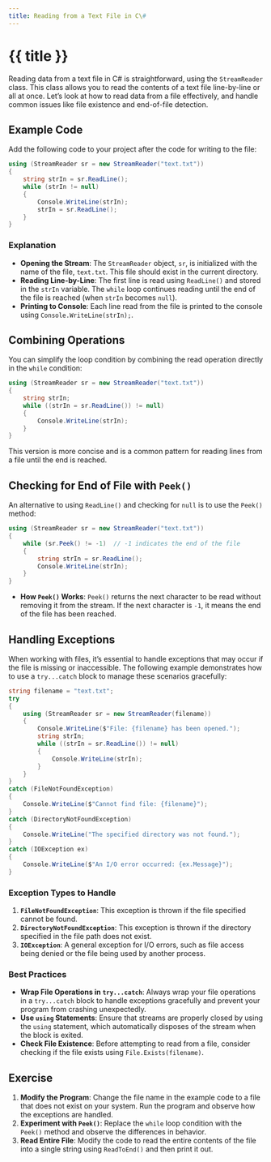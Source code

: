 ```yaml
---
title: Reading from a Text File in C\#
---
```


# {{ title }}

Reading data from a text file in C# is straightforward, using the `StreamReader` class. This class allows you to read the contents of a text file line-by-line or all at once. Let’s look at how to read data from a file effectively, and handle common issues like file existence and end-of-file detection.

## Example Code

Add the following code to your project after the code for writing to the file:

```cs
using (StreamReader sr = new StreamReader("text.txt"))
{
    string strIn = sr.ReadLine();
    while (strIn != null)
    {
        Console.WriteLine(strIn);
        strIn = sr.ReadLine();
    }
}
```

### Explanation

- **Opening the Stream**: The `StreamReader` object, `sr`, is initialized with the name of the file, `text.txt`. This file should exist in the current directory.
- **Reading Line-by-Line**: The first line is read using `ReadLine()` and stored in the `strIn` variable. The `while` loop continues reading until the end of the file is reached (when `strIn` becomes `null`).
- **Printing to Console**: Each line read from the file is printed to the console using `Console.WriteLine(strIn);`.

## Combining Operations

You can simplify the loop condition by combining the read operation directly in the `while` condition:

```cs
using (StreamReader sr = new StreamReader("text.txt"))
{
    string strIn;
    while ((strIn = sr.ReadLine()) != null)
    {
        Console.WriteLine(strIn);
    }
}
```

This version is more concise and is a common pattern for reading lines from a file until the end is reached.

## Checking for End of File with `Peek()`

An alternative to using `ReadLine()` and checking for `null` is to use the `Peek()` method:

```cs
using (StreamReader sr = new StreamReader("text.txt"))
{
    while (sr.Peek() != -1)  // -1 indicates the end of the file
    {
        string strIn = sr.ReadLine();
        Console.WriteLine(strIn);
    }
}
```

- **How `Peek()` Works**: `Peek()` returns the next character to be read without removing it from the stream. If the next character is `-1`, it means the end of the file has been reached.

## Handling Exceptions

When working with files, it’s essential to handle exceptions that may occur if the file is missing or inaccessible. The following example demonstrates how to use a `try...catch` block to manage these scenarios gracefully:

```cs
string filename = "text.txt";
try
{
    using (StreamReader sr = new StreamReader(filename))
    {
        Console.WriteLine($"File: {filename} has been opened.");
        string strIn;
        while ((strIn = sr.ReadLine()) != null)
        {
            Console.WriteLine(strIn);
        }
    }
}
catch (FileNotFoundException)
{
    Console.WriteLine($"Cannot find file: {filename}");
}
catch (DirectoryNotFoundException)
{
    Console.WriteLine("The specified directory was not found.");
}
catch (IOException ex)
{
    Console.WriteLine($"An I/O error occurred: {ex.Message}");
}
```

### Exception Types to Handle

1. **`FileNotFoundException`**: This exception is thrown if the file specified cannot be found.
2. **`DirectoryNotFoundException`**: This exception is thrown if the directory specified in the file path does not exist.
3. **`IOException`**: A general exception for I/O errors, such as file access being denied or the file being used by another process.

### Best Practices

- **Wrap File Operations in `try...catch`**: Always wrap your file operations in a `try...catch` block to handle exceptions gracefully and prevent your program from crashing unexpectedly.
- **Use `using` Statements**: Ensure that streams are properly closed by using the `using` statement, which automatically disposes of the stream when the block is exited.
- **Check File Existence**: Before attempting to read from a file, consider checking if the file exists using `File.Exists(filename)`.

## Exercise

1. **Modify the Program**: Change the file name in the example code to a file that does not exist on your system. Run the program and observe how the exceptions are handled.
2. **Experiment with `Peek()`**: Replace the `while` loop condition with the `Peek()` method and observe the differences in behavior.
3. **Read Entire File**: Modify the code to read the entire contents of the file into a single string using `ReadToEnd()` and then print it out.
